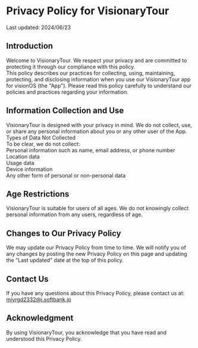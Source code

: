 # Privacy Policy for VisionaryTour  
  
Last updated: 2024/06/23  

## Introduction  
Welcome to VisionaryTour. We respect your privacy and are committed to protecting it through our compliance with this policy.  
This policy describes our practices for collecting, using, maintaining, protecting, and disclosing information when you use our VisionaryTour app for visionOS (the "App"). Please read this policy carefully to understand our policies and practices regarding your information.  
  
## Information Collection and Use  
VisionaryTour is designed with your privacy in mind. We do not collect, use, or share any personal information about you or any other user of the App.  
Types of Data Not Collected  
To be clear, we do not collect:  
Personal information such as name, email address, or phone number  
Location data  
Usage data  
Device information  
Any other form of personal or non-personal data  
  
## Age Restrictions  
VisionaryTour is suitable for users of all ages. We do not knowingly collect personal information from any users, regardless of age.  
  
## Changes to Our Privacy Policy  
We may update our Privacy Policy from time to time. We will notify you of any changes by posting the new Privacy Policy on this page and updating the "Last updated" date at the top of this policy.  
  
## Contact Us  
If you have any questions about this Privacy Policy, please contact us at:  
mjyrgd2332@i.softbank.jp  
  
## Acknowledgment  
By using VisionaryTour, you acknowledge that you have read and understood this Privacy Policy.  
